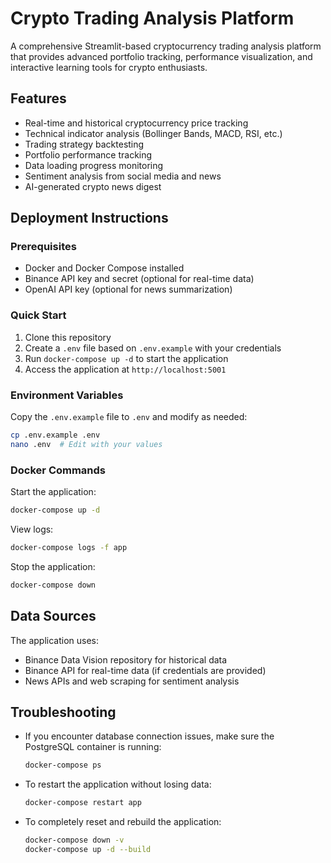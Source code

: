 # Crypto Trading Analysis Platform

A comprehensive Streamlit-based cryptocurrency trading analysis platform that provides advanced portfolio tracking, performance visualization, and interactive learning tools for crypto enthusiasts.

## Features

- Real-time and historical cryptocurrency price tracking
- Technical indicator analysis (Bollinger Bands, MACD, RSI, etc.)
- Trading strategy backtesting
- Portfolio performance tracking
- Data loading progress monitoring
- Sentiment analysis from social media and news
- AI-generated crypto news digest

## Deployment Instructions

### Prerequisites

- Docker and Docker Compose installed
- Binance API key and secret (optional for real-time data)
- OpenAI API key (optional for news summarization)

### Quick Start

1. Clone this repository
2. Create a `.env` file based on `.env.example` with your credentials
3. Run `docker-compose up -d` to start the application
4. Access the application at `http://localhost:5001`

### Environment Variables

Copy the `.env.example` file to `.env` and modify as needed:

```bash
cp .env.example .env
nano .env  # Edit with your values
```

### Docker Commands

Start the application:
```bash
docker-compose up -d
```

View logs:
```bash
docker-compose logs -f app
```

Stop the application:
```bash
docker-compose down
```

## Data Sources

The application uses:
- Binance Data Vision repository for historical data
- Binance API for real-time data (if credentials are provided)
- News APIs and web scraping for sentiment analysis

## Troubleshooting

- If you encounter database connection issues, make sure the PostgreSQL container is running:
  ```bash
  docker-compose ps
  ```
- To restart the application without losing data:
  ```bash
  docker-compose restart app
  ```
- To completely reset and rebuild the application:
  ```bash
  docker-compose down -v
  docker-compose up -d --build
  ```